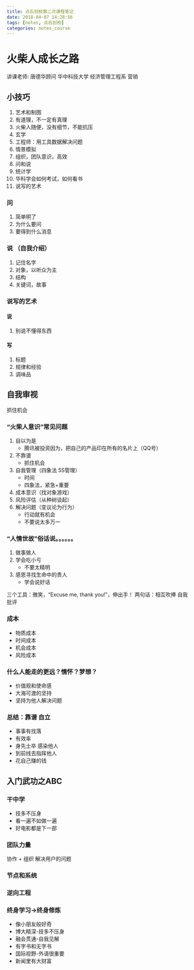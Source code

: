 ```yaml
---
title: 点石创校第二次课程笔记
date: 2018-04-07 14:28:56
tags: [notes, 点石创校]
categories: notes_course
---
```


# 火柴人成长之路

讲课老师: 唐德华顾问
华中科技大学 经济管理工程系
营销

## 小技巧

1. 艺术和制图
2. 有道理，不一定有真理
3. 火柴人随便，没有细节，不能抗压
4. 玄学
5. 工程师：用工具数据解决问题
6. 情景模拟
7. 组织，团队意识，高效
8. 问和说
9. 统计学
10. 华科学会如何考试，如何看书
11. 说写的艺术

### 问

1. 简单明了
2. 为什么要问
3. 要得到什么消息

### 说 （自我介绍）

1. 记住名字
2. 对象，以听众为主
3. 结构
4. 关键词，故事

### 说写的艺术

#### 说

1. 别说不懂得东西

#### 写

1. 标题
2. 规律和经验
3. 调味品

## 自我审视

抓住机会

### “火柴人意识”常见问题

1. 自以为是
    - 腾讯被投资因为，把自己的产品印在所有的名片上（QQ号）
2. 不靠谱
    - 抓住机会
3. 自我管理（四象法 5S管理）
    - 时间
    - 四象法，紧急+重要
4. 成本意识（找对象游戏）
5. 风险评估（从种树谈起）
6. 解决问题（变议论为行为）
    - 行动就有机会
    - 不要说太多万一

### “人情世故”俗话说。。。。。。

1. 做事做人
2. 学会吃小亏
    - 不要太精明
3. 感恩寻找生命中的贵人
    - 学会说好话

三个工具：微笑，“Excuse me, thank you!”，伸出手！
两句话：相互吹捧 自我批评

### 成本

- 物质成本
- 时间成本
- 机会成本
- 风险成本

### 什么人能走的更远？情怀？梦想？

- 价值观和使命感
- 大海可渡的坚持
- 坚持为他人解决问题

### 总结：靠谱 自立

- 事事有找落
- 有效率
- 身先士卒 感染他人
- 到前线去指挥他人
- 花自己赚的钱

## 入门武功之ABC

### 干中学

- 技多不压身
- 看一遍不如做一遍
- 好电影都是下一部

### 团队力量

协作 + 组织
解决用户的问题

### 节点和系统

### 逆向工程

### 终身学习->终身修炼

- 像小朋友般好奇
- 博大精深-技多不压身
- 融会贯通-自我见解
- 有字书和无字书
- 国际视野-外语很重要
- 新闻里有大财富












